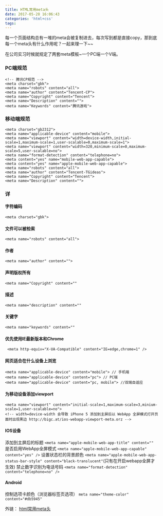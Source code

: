 ```yaml
---
title: HTML常用meta头
date: 2017-05-28 16:06:43
categories: 'html+css'
tags:
---
```

每一个页面结构总有一堆的meta会被复制进去，每次写到都是直接copy，那到底每一个meta头有什么作用呢？一起来理一下~~
<!-- more -->
在公司实习时候就规定了两套meta模板~一个PC端一个V端。
### PC端规范
```
<!-- 腾讯CP规范 -->
<meta charset="gbk">
<meta name="robots" content="all">
<meta name="author" content="Tencent-CP">
<meta name="Copyright" content="Tencent">
<meta name="Description" content="">
<meta name="Keywords" content="腾讯游戏">
```
### 移动端规范
```
<meta charset="gb2312">
<meta name="applicable-device" content="mobile">
<meta name="viewport" content="width=device-width,initial-scale=1,maximum-scale=1,user-scalable=0,maximum-scale=1">
<meta name="viewport" content="width=320,minimum-scale=0,maximum-scale=5,user-scalable=no">
<meta name="format-detection" content="telephone=no">
<meta content="yes" name="mobile-web-app-capable">
<meta content="yes" name="apple-mobile-web-app-capable">
<meta name="robots" content="all">
<meta name="author" content="Tencent-TGideas">
<meta name="Copyright" content="Tencent">
<meta name="Description" content="">
```

### 详
#### 字符编码
`<meta charset="gbk">`
#### 文件可以被检索
`<meta name="robots" content="all">`
#### 作者
`<meta name="author" content="">`
#### 声明版权所有
`<meta name="Copyright" content=""`
#### 描述
`<meta name="description" content=""`
#### 关键字
`<meta name="keywords" content=""`
#### 优先使用IE最新版本和Chrome
` <meta http-equiv="X-UA-Compatible" content="IE=edge,chrome=1" />`
#### 网页适合在什么设备上浏览
```
<meta name="applicable-device" content="mobile"> // 手机端
<meta name="applicable-device" content="pc"> // PC端
<meta name="applicable-device" content="pc, mobile"> //双端自适应
```
#### 为移动设备添加viewport
```
<meta name="viewport" content="initial-scale=1,maximum-scale=3,minium-scale=1,user-scalable=no">
<!-- width=device-width 会导致 iPhone 5 添加到主屏后以 WebApp 全屏模式打开页面时出现黑边 http://bigc.at/ios-webapp-viewport-meta.orz -->
```
#### IOS设备
添加到主屏后的标题
`<meta name="apple-mobile-web-app-title" content=""`
是否启用WebApp全屏模式
`<meta name="apple-mobile-web-app-capable" content="yes" />`
设置状态栏的背景颜色
`<meta name="apple-mobile-web-app-status-bar-style" content="black-translucent"`(只有在开启webapp全屏才生效)
禁止数字识别为电话号码
`<meta name="format-detection" content="telephone=no" />`

#### Android
控制选项卡颜色（浏览器标签页选项）
`meta name="theme-color" content="#db5945"`

外链：
[html常用meta头](http://www.runoob.com/w3cnote/html-meta-intro.html)
